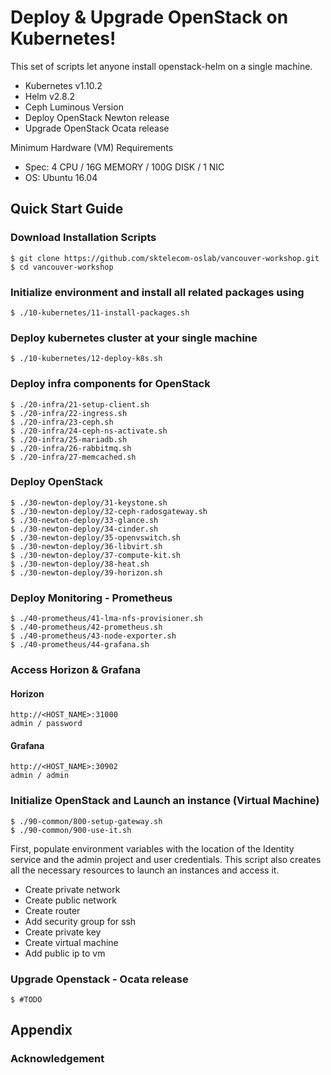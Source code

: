 # Deploy & Upgrade OpenStack on Kubernetes!

This set of scripts let anyone install openstack-helm on a single machine.

* Kubernetes v1.10.2
* Helm v2.8.2
* Ceph Luminous Version
* Deploy OpenStack Newton release
* Upgrade OpenStack Ocata release

Minimum Hardware (VM) Requirements
* Spec: 4 CPU / 16G MEMORY / 100G DISK / 1 NIC
* OS: Ubuntu 16.04

## Quick Start Guide

### Download Installation Scripts

    $ git clone https://github.com/sktelecom-oslab/vancouver-workshop.git
    $ cd vancouver-workshop


### Initialize environment and install all related packages using

    $ ./10-kubernetes/11-install-packages.sh

### Deploy kubernetes cluster at your single machine

    $ ./10-kubernetes/12-deploy-k8s.sh

### Deploy infra components for OpenStack
    $ ./20-infra/21-setup-client.sh
    $ ./20-infra/22-ingress.sh
    $ ./20-infra/23-ceph.sh
    $ ./20-infra/24-ceph-ns-activate.sh
    $ ./20-infra/25-mariadb.sh
    $ ./20-infra/26-rabbitmq.sh
    $ ./20-infra/27-memcached.sh
    
### Deploy OpenStack

    $ ./30-newton-deploy/31-keystone.sh
    $ ./30-newton-deploy/32-ceph-radosgateway.sh
    $ ./30-newton-deploy/33-glance.sh
    $ ./30-newton-deploy/34-cinder.sh
    $ ./30-newton-deploy/35-openvswitch.sh
    $ ./30-newton-deploy/36-libvirt.sh
    $ ./30-newton-deploy/37-compute-kit.sh
    $ ./30-newton-deploy/38-heat.sh
    $ ./30-newton-deploy/39-horizon.sh

### Deploy Monitoring - Prometheus

    $ ./40-prometheus/41-lma-nfs-provisioner.sh
    $ ./40-prometheus/42-prometheus.sh
    $ ./40-prometheus/43-node-exporter.sh
    $ ./40-prometheus/44-grafana.sh

###  Access Horizon & Grafana
#### Horizon
    http://<HOST_NAME>:31000
    admin / password

#### Grafana
    http://<HOST_NAME>:30902
    admin / admin
    
### Initialize OpenStack and Launch an instance (Virtual Machine)

    $ ./90-common/800-setup-gateway.sh
    $ ./90-common/900-use-it.sh

First, populate environment variables with the location of the Identity service and the admin project and user credentials. This script also creates all the necessary resources to launch an instances and access it.

* Create private network
* Create public network
* Create router
* Add security group for ssh
* Create private key
* Create virtual machine
* Add public ip to vm

### Upgrade Openstack - Ocata release

    $ #TODO

## Appendix

### Acknowledgement



[OpenStack-Helm]: https://github.com/openstack/openstack-helm
[OpenStack-Helm Document]: https://docs.openstack.org/openstack-helm/latest/readme.html


